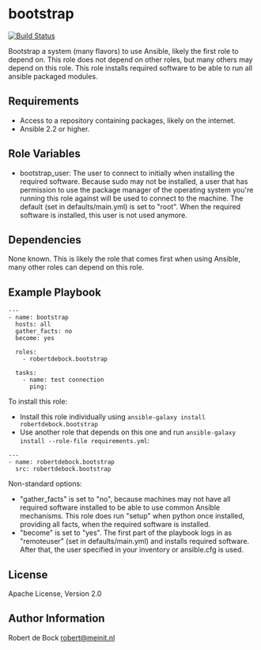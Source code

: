 bootstrap
=========

[![Build Status](https://travis-ci.org/robertdebock/ansible-role-bootstrap.svg?branch=master)](https://travis-ci.org/robertdebock/ansible-role-bootstrap)

Bootstrap a system (many flavors) to use Ansible, likely the first role to depend on. This role does not depend on other roles, but many others may depend on this role.
This role installs required software to be able to run all ansible packaged modules.

Requirements
------------

- Access to a repository containing packages, likely on the internet.
- Ansible 2.2 or higher.

Role Variables
--------------

- bootstrap_user: The user to connect to initially when installing the required software. Because sudo may not be installed, a user that has permission to use the package manager of the operating system you're running this role against will be used to connect to the machine. The default (set in defaults/main.yml) is set to "root". When the required software is installed, this user is not used anymore.

Dependencies
------------

None known. This is likely the role that comes first when using Ansible, many other roles can depend on this role.

Example Playbook
----------------

```
---
- name: bootstrap
  hosts: all
  gather_facts: no
  become: yes

  roles:
    - robertdebock.bootstrap

  tasks:
    - name: test connection
      ping:
```

To install this role:
- Install this role individually using `ansible-galaxy install robertdebock.bootstrap`
- Use another role that depends on this one and run `ansible-galaxy install --role-file requirements.yml`:

```
---
- name: robertdebock.bootstrap
  src: robertdebock.bootstrap
```

Non-standard options:
- "gather_facts" is set to "no", because machines may not have all required software installed to be able to use common Ansible mechanisms. This role does run "setup" when python once installed, providing all facts, when the required software is installed.
- "become" is set to "yes". The first part of the playbook logs in as "remoteuser" (set in defaults/main.yml) and installs required software. After that, the user specified in your inventory or ansible.cfg is used.

License
-------

Apache License, Version 2.0

Author Information
------------------

Robert de Bock <robert@meinit.nl>
